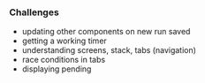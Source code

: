 ### Challenges

- updating other components on new run saved
- getting a working timer
- understanding screens, stack, tabs (navigation)
- race conditions in tabs
- displaying pending
